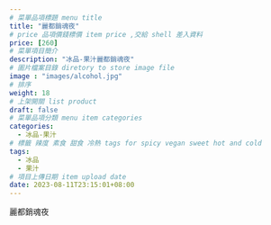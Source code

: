 ```yaml
---
# 菜單品項標題 menu title 
title: "麗都銷魂夜"
# price 品項價錢標價 item price ,交給 shell 差入資料
price: [260] 
# 菜單項目簡介 
description: "冰品-果汁麗都銷魂夜"
# 圖片檔案目錄 diretory to store image file
image : "images/alcohol.jpg"
# 排序
weight: 18 
# 上架開關 list product 
draft: false
# 菜單品項分類 menu item categories 
categories:
  - 冰品-果汁
# 標籤 辣度 素食 甜食 冷熱 tags for spicy vegan sweet hot and cold 
tags:
  - 冰品
  - 果汁
# 項目上傳日期 item upload date 
date: 2023-08-11T23:15:01+08:00
---
```


 麗都銷魂夜
